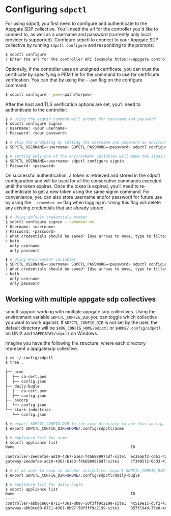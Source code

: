 # Configuring `sdpctl`

For using sdpctl, you first need to configure and authenticate to the Appgate SDP collective. You'll need the url for the controller you'd like to connect to, as well as a username and password (currently only local provider is supported). Configure sdpctl to connect to your Appgate SDP collective by running `sdpctl configure` and responding to the prompts:
```bash
$ sdpctl configure
? Enter the url for the controller API (example https://appgate.controller.com/admin) https://sdp.controller.com/admin
```
Optionally, if the controller uses an unsigned certificate, you can trust the certificate by specifying a PEM file for the command to use for certificate verification. You can that by using the `--pem` flag on the configure command:

```bash
$ sdpctl configure --pem=<path/to/pem>
```

After the host and TLS verification options are set, you'll need to authenticate to the controller:

```bash
$ # using the signin command will prompt for username and password
$ sdpctl configure signin
? Username: <your username>
? Password: <your password>

$ # skip the prompting by setting the username and password as environment variables. This is only supported when using local provider for authentication.
$ SDPCTL_USERNAME=<username> SDPCTL_PASSWORD=<password> sdpctl configure signin

$ # setting only one of the environment variables will make the signin command prompt for the missing information. For example:
$ SDPCTL_USERNAME=<username> sdpctl configure signin
? Password: <password>
```

On successful authentication, a token is retrieved and stored in the sdpctl configuration and will be used for all the consecutive commands executed until the token expires. Once the token is expired, you'll need to re-authenticate to get a new token using the same signin command. For convenience, you can also store username and/or password for future use by using the `--remember-me` flag when logging in. Using this flag will delete any existing credentials that are already stored.

```bash
$ # Using default credentials prompt
$ sdpctl configure signin --remember-me
? Username: <username>
? Password: <password>
? What credentials should be saved? [Use arrows to move, type to filter]
> both
  only username
  only password

$ # Using environment variables
$ SDPCTL_USERNAME=<username> SDPCTL_PASSWORD=<password> sdpctl configure signin --remember-me
? What credentials should be saved? [Use arrows to move, type to filter]
> both
  only username
  only password
```

## Working with multiple appgate sdp collectives

sdpctl support working with multiple appgate sdp collectives. Using the environment variable `SDPCTL_CONFIG_DIR` you can toggle which collective you want
to work against. If `SDPCTL_CONFIG_DIR` is not set by the user, the default directory will be `$XDG_CONFIG_HOME/sdpctl` or `$HOME/.config/sdpctl` on UNIX and `%APPDATA%/sdpctl` on Windows.

Imagine you have the following file structure, where each directory represent a appgatesdp collective.


```bash
$ cd ~/.config/sdpctl
$ tree .
.
├── acme
│  ├── ca-cert.pem
│  ├── config.json
├── daily-bugle
│  ├── ca-cert.pem
│  ├── config.json
├── oscorp
│  └── config.json
└── stark-industries
   └── config.json

```


```bash
$ # export SDPCTL_CONFIG_DIR to the acme directory to use this config.
$ export SDPCTL_CONFIG_DIR=$HOME/.config/sdpctl/acme
```

```bash
$ # appliance list for acme
$ sdpctl appliance list
Name                                                   ID                                    Hostname                 Site          Activated
----                                                   --                                    --------                 ----          ---------
controller-2eedefae-ad19-4367-b1e3-f4b688997bdf-site1  ec36a6f2-cd61-42a4-8791-d0bfd3a460bb  envy-10-97-180-2.devops  Default Site  true
gateway-2eedefae-ad19-4367-b1e3-f4b688997bdf-site1     7f340572-0cd3-416b-7755-9f5c4e546391  envy-10-97-180-3.devops  Default Site  true
```


```bash
$ # if we want to swap to antoher collective, export SDPCTL_CONFIG_DIR to another config directory.
$ export SDPCTL_CONFIG_DIR=$HOME/.config/sdpctl/daily-bugle
```

```bash
$ # appliance list for daily bugle
$ sdpctl appliance list
Name                                                   ID                                    Hostname                                    Site          Activated
----                                                   --                                    --------                                    ----          ---------
controller-abb9ce60-8711-4361-8b97-50f3ff9c2199-site1  4c519e1c-d5f2-4241-97d5-1ae8219175d1  ec2-3-86-111-140.compute-1.amazonaws.com    Default Site  true
gateway-abb9ce60-8711-4361-8b97-50f3ff9c2199-site1     857f194d-75e8-4d3b-68b1-5897dce4fb18  ec2-54-175-105-232.compute-1.amazonaws.com  Default Site  true

```
